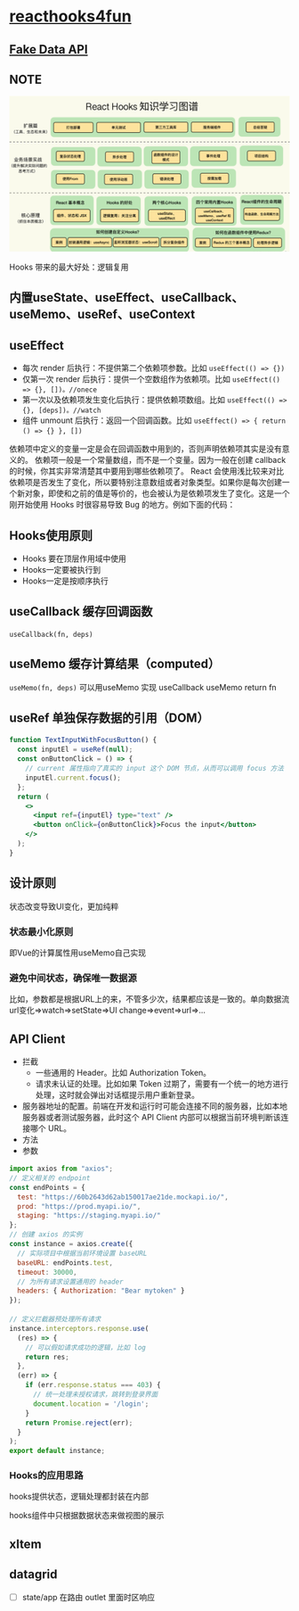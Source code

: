 # [reacthooks4fun](https://shonesinglone.github.io/reacthooks4fun/)

## [Fake Data API](https://reqres.in/)

## NOTE

![hooks学习只是图谱](./public/a.png)

Hooks 带来的最大好处：逻辑复用

## 内置useState、useEffect、useCallback、useMemo、useRef、useContext

## useEffect

- 每次 render 后执行：不提供第二个依赖项参数。比如
`useEffect(() => {})`
- 仅第一次 render 后执行：提供一个空数组作为依赖项。比如
`useEffect(() => {}, [])。//onece`
- 第一次以及依赖项发生变化后执行：提供依赖项数组。比如
`useEffect(() => {}, [deps])。//watch`
- 组件 unmount 后执行：返回一个回调函数。比如
`useEffect() => { return () => {} }, [])`

依赖项中定义的变量一定是会在回调函数中用到的，否则声明依赖项其实是没有意义的。
依赖项一般是一个常量数组，而不是一个变量。因为一般在创建 callback 的时候，你其实非常清楚其中要用到哪些依赖项了。
React 会使用浅比较来对比依赖项是否发生了变化，所以要特别注意数组或者对象类型。如果你是每次创建一个新对象，即使和之前的值是等价的，也会被认为是依赖项发生了变化。这是一个刚开始使用 Hooks 时很容易导致 Bug 的地方。例如下面的代码：

## Hooks使用原则

- Hooks 要在顶层作用域中使用
- Hooks一定要被执行到
- Hooks一定是按顺序执行

## useCallback 缓存回调函数

`useCallback(fn, deps)`

## useMemo 缓存计算结果（computed）

`useMemo(fn, deps)`
可以用useMemo 实现 useCallback
useMemo return fn

## useRef 单独保存数据的引用（DOM）

```jsx
function TextInputWithFocusButton() {
  const inputEl = useRef(null);
  const onButtonClick = () => {
    // current 属性指向了真实的 input 这个 DOM 节点，从而可以调用 focus 方法
    inputEl.current.focus();
  };
  return (
    <>
      <input ref={inputEl} type="text" />
      <button onClick={onButtonClick}>Focus the input</button>
    </>
  );
}
```

## 设计原则

状态改变导致UI变化，更加纯粹

### 状态最小化原则

即Vue的计算属性用useMemo自己实现

### 避免中间状态，确保唯一数据源

比如，参数都是根据URL上的来，不管多少次，结果都应该是一致的。单向数据流 url变化=>watch=>setState=>UI change=>event=>url=>...

## API Client

- 拦截
  - 一些通用的 Header。比如 Authorization Token。
  - 请求未认证的处理。比如如果 Token 过期了，需要有一个统一的地方进行处理，这时就会弹出对话框提示用户重新登录。
- 服务器地址的配置。前端在开发和运行时可能会连接不同的服务器，比如本地服务器或者测试服务器，此时这个 API Client 内部可以根据当前环境判断该连接哪个 URL。
- 方法
- 参数

```js
import axios from "axios";
// 定义相关的 endpoint
const endPoints = {
  test: "https://60b2643d62ab150017ae21de.mockapi.io/",
  prod: "https://prod.myapi.io/",
  staging: "https://staging.myapi.io/"
};
// 创建 axios 的实例
const instance = axios.create({
  // 实际项目中根据当前环境设置 baseURL
  baseURL: endPoints.test,
  timeout: 30000,
  // 为所有请求设置通用的 header
  headers: { Authorization: "Bear mytoken" }
});

// 定义拦截器预处理所有请求
instance.interceptors.response.use(
  (res) => {
    // 可以假如请求成功的逻辑，比如 log
    return res;
  },
  (err) => {
    if (err.response.status === 403) {
      // 统一处理未授权请求，跳转到登录界面
      document.location = '/login';
    }
    return Promise.reject(err);
  }
);
export default instance;
```

### Hooks的应用思路

hooks提供状态，逻辑处理都封装在内部

hooks组件中只根据数据状态来做视图的展示


## xItem

## datagrid

- [ ] state/app 在路由 outlet 里面时区响应


